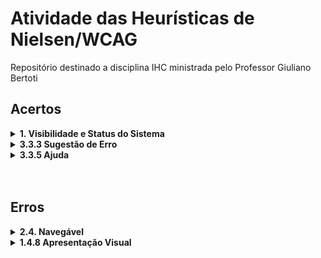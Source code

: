 # Atividade das Heurísticas de Nielsen/WCAG
Repositório destinado a disciplina IHC ministrada pelo Professor Giuliano Bertoti

## Acertos

<details>
   <summary><b>1. Visibilidade e Status do Sistema</b></summary>
<br>

    O site em questão aqui é o Globo Esporte. O seu player de video mostra qual video está sendo reproduzido , quais serão os proximos de sua playlist e os videos já assistidos.

<br>
  <div align="center">
    <img alt="Playlist Globo-esporte" src="img/playlistGE.png">
  </div>
</details>

<details>
   <summary><b>3.3.3 Sugestão de Erro </b></summary>
    <br>
    Se um erro de entrada for detectado automaticamente e as sugestões de correção forem conhecidas, as sugestões serão fornecidas ao usuário. Nesse caso, o exemplo do Spotify fica bem claro a forma de correta de utilizar...<br>
    <br>
  <div align="center">
    <img alt="spotify" src="img/spotify.png">
  </div>
</details>

<details>
   <summary><b>3.3.5 Ajuda </b></summary>
    <br>    
    Ajuda sensível ao contexto está disponível. Exemplificando na imagem a Amazon, quando você vai registrar um novo cartão, ele deixa explicito o que é e onde encontrar o CVV no seu cartão...
    <br>
  <div align="center">
    <img alt="spotify" src="img/amazon.png">
  </div>
</details>

<br>
<br>

## Erros

<details>
   <summary><b>2.4. Navegável</b></summary>
    <br>    
    Forneça maneiras de ajudar os usuários a navegar, encontrar conteúdo e determinar onde eles estão. Bom, este exemplo mostra o oposto de uma navegabilidade...Cores estouradas,poluição visual, dificuldade de entender onde é "clicavel" ... 
    <br>
  <div align="center">
    <img alt="spotify" src="img/poluicao.png">
  </div>
</details>

<details>
   <summary><b>1.4.8 Apresentação Visual
</b></summary>
    <br>    
    O site da imagem é a plataforma do SIGA. Nele vemos que os espaçamentos estão incorretos, o botao de 'cadastrar' esta fora de padrão posicional e textos sem padronização de espaçamentos.
    <br>
  <div align="center">
    <img alt="spotify" src="img/siga.png">
  </div>
</details>
